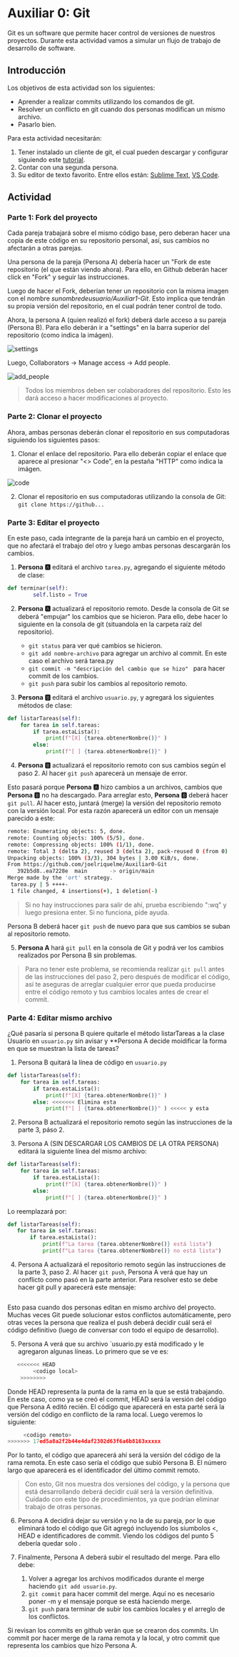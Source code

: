 # Auxiliar 0: Git

Git es un software que permite hacer control de versiones de nuestros proyectos. Durante esta actividad vamos a simular un flujo de trabajo de desarrollo de software.

## Introducción

Los objetivos de esta actividad son los siguientes:

* Aprender a realizar commits utilizando los comandos de git.
* Resolver un conflicto en git cuando dos personas modifican un mismo archivo.
* Pasarlo bien.

Para esta actividad necesitarán:
1. Tener instalado un cliente de git, el cual pueden descargar y configurar siguiendo este [tutorial](https://docs.github.com/en/get-started/quickstart/set-up-git).
2. Contar con una segunda persona.
3. Su editor de texto favorito. Entre ellos están: [Sublime Text](https://www.sublimetext.com/blog/articles/sublime-text-4), [VS Code](https://code.visualstudio.com/).

## Actividad

### Parte 1: Fork del proyecto

Cada pareja trabajará sobre el mismo código base, pero deberan hacer una copia de este código en su repositorio personal, así, sus cambios no afectarán a otras parejas.

Una persona de la pareja (Persona A) debería hacer un "Fork de este repositorio (el que están viendo ahora). Para ello, en Github deberán hacer click en "Fork" y seguir las instrucciones. 

Luego de hacer el Fork, deberían tener un repositorio con la misma imagen con el nombre *sunombredeusuario/Auxiliar1-Git*. Esto implica que tendrán su propia versión del repositorio, en el cual podrán tener control de todo.

Ahora, la persona A (quien realizó el fork) deberá darle acceso a su pareja (Persona B). Para ello deberán ir a "settings" en la barra superior del repositorio (como indica la imágen).

![settings](https://i.imgur.com/fe4pMvn.png)

Luego, Collaborators -> Manage access -> Add people.

![add_people](https://i.imgur.com/TN1XT6I.png)

> Todos los miembros deben ser colaboradores del repositorio. Esto les dará acceso a hacer modificaciones al proyecto.

### Parte 2: Clonar el proyecto

Ahora, ambas personas deberán clonar el repositorio en sus computadoras siguiendo los siguientes pasos:

1. Clonar el enlace del repositorio. Para ello deberán copiar el enlace que aparece al presionar "<> Code", en la pestaña "HTTP" como indica la imágen.

![code](https://i.imgur.com/PXuKFxk.png)

2. Clonar el repositorio en sus computadoras utilizando la consola de Git: `git clone https://github...`

### Parte 3: Editar el proyecto

En este paso, cada integrante de la pareja hará un cambio en el proyecto, que no afectará el trabajo del otro y luego ambas personas descargarán los cambios.

1. **Persona 🅰️** editará el archivo `tarea.py`, agregando el siguiente método de clase:
```python
def terminar(self):
        self.listo = True
```

2. **Persona 🅰️** actualizará el repositorio remoto. Desde la consola de Git se deberá "empujar" los cambios que se hicieron. Para ello, debe hacer lo siguiente en la consola de git (situandola en la carpeta raíz del repositorio).

    + `git status` para ver qué cambios se hicieron.
    + `git add nombre-archivo` para agregar un archivo al commit. En este caso el archivo será tarea.py 
    + `git commit -m "descripción del cambio que se hizo" ` para hacer commit de los cambios. 
    + `git push` para subir los cambios al repositorio remoto.  

3. **Persona 🅱️**  editará el archivo `usuario.py`, y agregará los siguientes métodos de clase:

```python
def listarTareas(self):
    for tarea in self.tareas:
        if tarea.estaLista():
            print(f"[X] {tarea.obtenerNombre()}" )
        else:
            print(f"[ ] {tarea.obtenerNombre()}" )
```

4. **Persona 🅱️** actualizará el repositorio remoto con sus cambios según el paso 2. Al hacer `git push` aparecerá un mensaje de error.

Esto pasará porque **Persona 🅰️** hizo cambios a un archivos, cambios que **Persona 🅱️** no ha descargado. Para arreglar esto, **Persona 🅱️** deberá hacer `git pull`. Al hacer esto, juntará (merge) la versión del repositorio remoto con la versión local. Por esta razón aparecerá un editor con un mensaje parecido a este:

```bash
remote: Enumerating objects: 5, done.
remote: Counting objects: 100% (5/5), done.
remote: Compressing objects: 100% (1/1), done.
remote: Total 3 (delta 2), reused 3 (delta 2), pack-reused 0 (from 0)
Unpacking objects: 100% (3/3), 304 bytes | 3.00 KiB/s, done.
From https://github.com/joelriquelme/Auxiliar0-Git
   392b5d8..ea7228e  main       -> origin/main
Merge made by the 'ort' strategy.
 tarea.py | 5 ++++-
 1 file changed, 4 insertions(+), 1 deletion(-)
```

> Si no hay instrucciones para salir de ahí, prueba escribiendo ":wq" y luego presiona enter. Si no funciona, pide ayuda.

Persona B deberá hacer `git push` de nuevo para que sus cambios se suban al repositorio remoto.

5. **Persona A** hará `git pull` en la consola de Git y podrá ver los cambios realizados por Persona B sin problemas.

> Para no tener este problema, se recomienda realizar `git pull` antes de las instrucciones del paso 2, pero después de modificar el código, así te aseguras de arreglar cualquier error que pueda producirse entre el código remoto y tus cambios locales antes de crear el commit.

### Parte 4: Editar mismo archivo

¿Qué pasaría si persona B quiere quitarle el método listarTareas a la clase Usuario en `usuario.py` sin avisar y **Persona A decide moidificar la forma en que se muestran la lista de tareas?

1. Persona B quitará la línea de código en `usuario.py`

```python
def listarTareas(self):
    for tarea in self.tareas:
        if tarea.estaLista():
            print(f"[X] {tarea.obtenerNombre()}" )
        else: <<<<<<< Elimina esta
            print(f"[ ] {tarea.obtenerNombre()}" ) <<<<< y esta
```

2. Persona B actualizará el repositorio remoto según las instrucciones de la parte 3, páso 2.

3. Persona A (SIN DESCARGAR LOS CAMBIOS DE LA OTRA PERSONA) editará la siguiente línea del mismo archivo:

```python
def listarTareas(self):
    for tarea in self.tareas:
        if tarea.estaLista():
            print(f"[X] {tarea.obtenerNombre()}" )
        else:
            print(f"[ ] {tarea.obtenerNombre()}" )
```
 Lo reemplazará por:
 
 ```python
def listarTareas(self):
    for tarea in self.tareas:
        if tarea.estaLista():
            print(f"La tarea {tarea.obtenerNombre()} está lista")
            print(f"La tarea {tarea.obtenerNombre()} no está lista")
```

4. Persona A actualizará el repositorio remoto según las instrucciones de la parte 3, paso 2. Al hacer `git push`, Persona A verá que hay un conflicto como pasó en la parte anterior. Para resolver esto se debe hacer git pull y aparecerá este mensaje:

![]()

Esto pasa cuando dos personas editan en mismo archivo del proyecto. Muchas veces Git puede solucionar estos conflictos automáticamente, pero otras veces la persona que realiza el push deberá decidir cuál será el código definitivo (luego de conversar con todo el equipo de desarrollo).

5. Persona A verá que su archivo `usuario.py está modificado y le agregaron algunas líneas. Lo primero que se ve es:

```python
   <<<<<<< HEAD 
        <codigo local>
    >>>>>>>> 
```

Donde HEAD representa la punta de la rama en la que se está trabajando. En este caso, como ya se creó el commit, HEAD será la versión del código que Persona A editó recién. El código que aparecerá en esta parté será la versión del código en conflicto de la rama local. Luego veremos lo  siguiente:

```python
     <codigo remoto>
>>>>>>> 17ed5a8a2f2b44e4daf2302d63f6a6b8163xxxxx
```

Por lo tanto, el código que aparecerá ahí será la versión del código de la rama remota. En este caso sería el código que subió Persona B. El número largo que aparecerá es el identificador del último commit remoto.

> Con esto, Git nos muestra dos versiones del código, y la persona que está desarrollando deberá decidir cuál será la versión definitiva. Cuidado con este tipo de procedimientos, ya que podrían eliminar trabajo de otras personas.

6. Persona A decidirá dejar su versión y no la de su pareja, por lo que eliminará todo el código que Git agregó incluyendo los síumbolos <, HEAD e identificadores de commit. Viendo los códigos del punto 5 debería quedar solo <codigo local>.

7. Finalmente, Persona A deberá subir el resultado del merge. Para ello debe:

     1. Volver a agregar los archivos modificados durante el merge haciendo `git add usuario.py`.
     2. `git commit` para hacer commit del merge. Aquí no es necesario poner -m y el mensaje porque se está haciendo merge.
     3. `git push` para terminar de subir los cambios locales y el arreglo de los conflictos.

Si revisan los commits en github verán que se crearon dos commits. Un commit por hacer merge de la rama remota y la local, y otro commit que representa los cambios que hizo Persona A.
